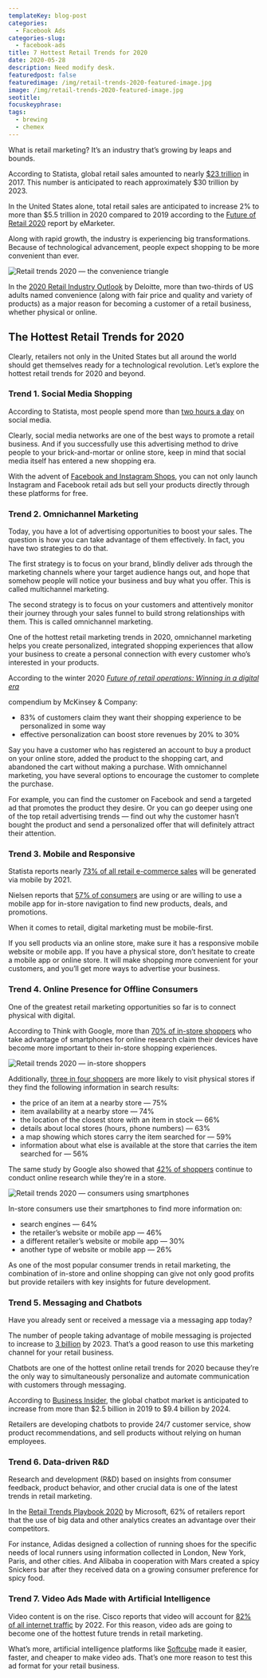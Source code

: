 ```yaml
---
templateKey: blog-post
categories:
  - Facebook Ads
categories-slug:
  - facebook-ads
title: 7 Hottest Retail Trends for 2020
date: 2020-05-28
description: Need modify desk.
featuredpost: false
featuredimage: /img/retail-trends-2020-featured-image.jpg
image: /img/retail-trends-2020-featured-image.jpg
seotitle:
focuskeyphrase:
tags:
  - brewing
  - chemex
---
```

<!--StartFragment-->

What is retail marketing? It’s an industry that’s growing by leaps and bounds.

According to Statista, global retail sales amounted to nearly [$23 trillion](https://www.statista.com/statistics/443522/global-retail-sales/) in 2017. This number is anticipated to reach approximately $30 trillion by 2023.

In the United States alone, total retail sales are anticipated to increase 2% to more than $5.5 trillion in 2020 compared to 2019 according to the [Future of Retail 2020](https://www.emarketer.com/content/the-future-of-retail-2020) report by eMarketer. 

Along with rapid growth, the industry is experiencing big transformations. Because of technological advancement, people expect shopping to be more convenient than ever.

![Retail trends 2020 — the convenience triangle](/img/retail-trends-2020-shoppers-convenience-triangle-1024x653.jpg)

In the [2020 Retail Industry Outlook](https://www2.deloitte.com/us/en/pages/consumer-business/articles/retail-distribution-industry-outlook.html) by Deloitte, more than two-thirds of US adults named convenience (along with fair price and quality and variety of products) as a major reason for becoming a customer of a retail business, whether physical or online.

## The Hottest Retail Trends for 2020

Clearly, retailers not only in the United States but all around the world should get themselves ready for a technological revolution. Let’s explore the hottest retail trends for 2020 and beyond.

### Trend 1. Social Media Shopping

According to Statista, most people spend more than [two hours a day](https://www.statista.com/statistics/433871/daily-social-media-usage-worldwide/) on social media. 

Clearly, social media networks are one of the best ways to promote a retail business. And if you successfully use this advertising method to drive people to your brick-and-mortar or online store, keep in mind that social media itself has entered a new shopping era.

With the advent of [Facebook and Instagram Shops](https://about.fb.com/news/2020/05/introducing-facebook-shops/), you can not only launch Instagram and Facebook retail ads but sell your products directly through these platforms for free. 

### Trend 2. Omnichannel Marketing

Today, you have a lot of advertising opportunities to boost your sales. The question is how you can take advantage of them effectively. In fact, you have two strategies to do that. 

The first strategy is to focus on your brand, blindly deliver ads through the marketing channels where your target audience hangs out, and hope that somehow people will notice your business and buy what you offer. This is called multichannel marketing.

The second strategy is to focus on your customers and attentively monitor their journey through your sales funnel to build strong relationships with them. This is called omnichannel marketing. 

One of the hottest retail marketing trends in 2020, omnichannel marketing helps you create personalized, integrated shopping experiences that allow your business to create a personal connection with every customer who’s interested in your products. 

According to the winter 2020 [_Future of retail operations: Winning in a digital era_](https://www.mckinsey.com/industries/retail/our-insights/future-of-retail-operations-winning-in-a-digital-era)

compendium by McKinsey & Company: 

- 83% of customers claim they want their shopping experience to be personalized in some way
- effective personalization can boost store revenues by 20% to 30%

Say you have a customer who has registered an account to buy a product on your online store, added the product to the shopping cart, and abandoned the cart without making a purchase. With omnichannel marketing, you have several options to encourage the customer to complete the purchase. 

For example, you can find the customer on Facebook and send a targeted ad that promotes the product they desire. Or you can go deeper using one of the top retail advertising trends — find out why the customer hasn’t bought the product and send a personalized offer that will definitely attract their attention.

### Trend 3. Mobile and Responsive

Statista reports nearly [73% of all retail e-commerce sales](https://www.statista.com/statistics/806336/mobile-retail-commerce-share-worldwide/) will be generated via mobile by 2021.

Nielsen reports that [57% of consumers](https://www.nielsen.com/us/en/insights/article/2019/the-2020-vision-for-u-s-retail-and-beyond/) are using or are willing to use a mobile app for in-store navigation to find new products, deals, and promotions.

When it comes to retail, digital marketing must be mobile-first. 

If you sell products via an online store, make sure it has a responsive mobile website or mobile app. If you have a physical store, don’t hesitate to create a mobile app or online store. It will make shopping more convenient for your customers, and you’ll get more ways to advertise your business.

### Trend 4. Online Presence for Offline Consumers

One of the greatest retail marketing opportunities so far is to connect physical with digital.

According to Think with Google, more than [70% of in-store shoppers](https://www.thinkwithgoogle.com/consumer-insights/how-digital-connects-shoppers-to-local-stores/) who take advantage of smartphones for online research claim their devices have become more important to their in-store shopping experiences.

![Retail trends 2020 — in-store shoppers](/img/retail-trends-2020-shoppers-in-stores-1024x478.jpg)

Additionally, [three in four shoppers](https://www.thinkwithgoogle.com/consumer-insights/how-digital-connects-shoppers-to-local-stores/) are more likely to visit physical stores if they find the following information in search results:

- the price of an item at a nearby store — 75%
- item availability at a nearby store — 74%
- the location of the closest store with an item in stock — 66%
- details about local stores (hours, phone numbers) — 63%
- a map showing which stores carry the item searched for — 59%
- information about what else is available at the store that carries the item searched for — 56%

The same study by Google also showed that [42% of shoppers](https://www.thinkwithgoogle.com/consumer-insights/how-digital-connects-shoppers-to-local-stores/) continue to conduct online research while they’re in a store.

![Retail trends 2020 — consumers using smartphones](/img/retail-trends-2020-shoppers-smartphones.jpg)

In-store consumers use their smartphones to find more information on:

- search engines — 64%
- the retailer’s website or mobile app — 46%
- a different retailer’s website or mobile app — 30%
- another type of website or mobile app — 26%

As one of the most popular consumer trends in retail marketing, the combination of in-store and online shopping can give not only good profits but provide retailers with key insights for future development.

### Trend 5. Messaging and Chatbots

Have you already sent or received a message via a messaging app today? 

The number of people taking advantage of mobile messaging is projected to increase to [3 billion](https://www.statista.com/statistics/483255/number-of-mobile-messaging-users-worldwide/) by 2023. That’s a good reason to use this marketing channel for your retail business.

Chatbots are one of the hottest online retail trends for 2020 because they’re the only way to simultaneously personalize and automate communication with customers through messaging.

According to [Business Insider](https://www.businessinsider.com/chatbot-market-stats-trends), the global chatbot market is anticipated to increase from more than $2.5 billion in 2019 to $9.4 billion by 2024.

Retailers are developing chatbots to provide 24/7 customer service, show product recommendations, and sell products without relying on human employees.

### Trend 6. Data-driven R&D

Research and development (R&D) based on insights from consumer feedback, product behavior, and other crucial data is one of the latest trends in retail marketing.

In the [Retail Trends Playbook 2020](https://info.microsoft.com/ww-landing-Retail-Trends-Playbook-2020-eBook.html?lcid=en-us) by Microsoft, 62% of retailers report that the use of big data and other analytics creates an advantage over their competitors. 

For instance, Adidas designed a collection of running shoes for the specific needs of local runners using information collected in London, New York, Paris, and other cities. And Alibaba in cooperation with Mars created a spicy Snickers bar after they received data on a growing consumer preference for spicy food.

### Trend 7. Video Ads Made with Artificial Intelligence

Video content is on the rise. Cisco reports that video will account for [82% of all internet traffic](https://softcube.com/70-video-marketing-statistics-for-2020/) by 2022. For this reason, video ads are going to become one of the hottest future trends in retail marketing.

What’s more, artificial intelligence platforms like [Softcube](http://softcube.com) made it easier, faster, and cheaper to make video ads. That’s one more reason to test this ad format for your retail business.
